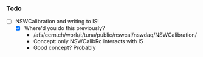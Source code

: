 ### Todo

- [ ] NSWCalibration and writing to IS!
  - [x] Where'd you do this previously?
    - /afs/cern.ch/work/t/tuna/public/nswcal/nswdaq/NSWCalibration/
    - Concept: only NSWCalibRc interacts with IS
    - Good concept? Probably
    
